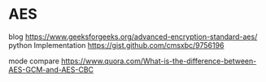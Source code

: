 # AES

blog https://www.geeksforgeeks.org/advanced-encryption-standard-aes/
python Implementation https://gist.github.com/cmsxbc/9756196

mode compare
https://www.quora.com/What-is-the-difference-between-AES-GCM-and-AES-CBC

